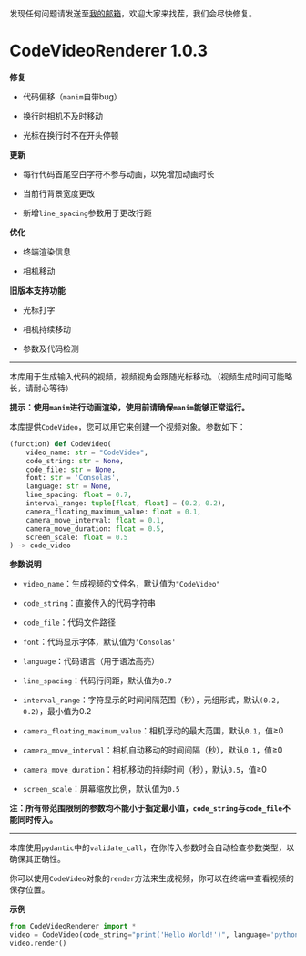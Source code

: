发现任何问题请发送至[我的邮箱](mailto:zhuchongjing_pypi@163.com)，欢迎大家来找茬，我们会尽快修复。

# CodeVideoRenderer 1.0.3

**修复**

- 代码偏移（`manim`自带bug）

- 换行时相机不及时移动

- 光标在换行时不在开头停顿

**更新**

- 每行代码首尾空白字符不参与动画，以免增加动画时长

- 当前行背景宽度更改

- 新增`line_spacing`参数用于更改行距

**优化**

- 终端渲染信息

- 相机移动

**旧版本支持功能**

- 光标打字

- 相机持续移动

- 参数及代码检测

--- 

本库用于生成输入代码的视频，视频视角会跟随光标移动。（视频生成时间可能略长，请耐心等待）

**提示：使用`manim`进行动画渲染，使用前请确保`manim`能够正常运行。**

本库提供`CodeVideo`，您可以用它来创建一个视频对象。参数如下：

```python
(function) def CodeVideo(
    video_name: str = "CodeVideo",
    code_string: str = None,
    code_file: str = None,
    font: str = 'Consolas',
    language: str = None,
    line_spacing: float = 0.7,
    interval_range: tuple[float, float] = (0.2, 0.2),
    camera_floating_maximum_value: float = 0.1,
    camera_move_interval: float = 0.1,
    camera_move_duration: float = 0.5,
    screen_scale: float = 0.5
) -> code_video
```

**参数说明**

- `video_name`：生成视频的文件名，默认值为`"CodeVideo"`

- `code_string`：直接传入的代码字符串

- `code_file`：代码文件路径

- `font`：代码显示字体，默认值为`'Consolas'`

- `language`：代码语言（用于语法高亮）

- `line_spacing`：代码行间距，默认值为`0.7`

- `interval_range`：字符显示的时间间隔范围（秒），元组形式，默认`(0.2, 0.2)`，最小值为0.2

- `camera_floating_maximum_value`：相机浮动的最大范围，默认`0.1`，值≥0

- `camera_move_interval`：相机自动移动的时间间隔（秒），默认`0.1`，值≥0

- `camera_move_duration`：相机移动的持续时间（秒），默认`0.5`，值≥0

- `screen_scale`：屏幕缩放比例，默认值为`0.5`

**注：所有带范围限制的参数均不能小于指定最小值，`code_string`与`code_file`不能同时传入。**

--- 

本库使用`pydantic`中的`validate_call`，在你传入参数时会自动检查参数类型，以确保其正确性。

你可以使用`CodeVideo`对象的`render`方法来生成视频，你可以在终端中查看视频的保存位置。

**示例**

```python
from CodeVideoRenderer import *
video = CodeVideo(code_string="print('Hello World!')", language='python')
video.render()
```
